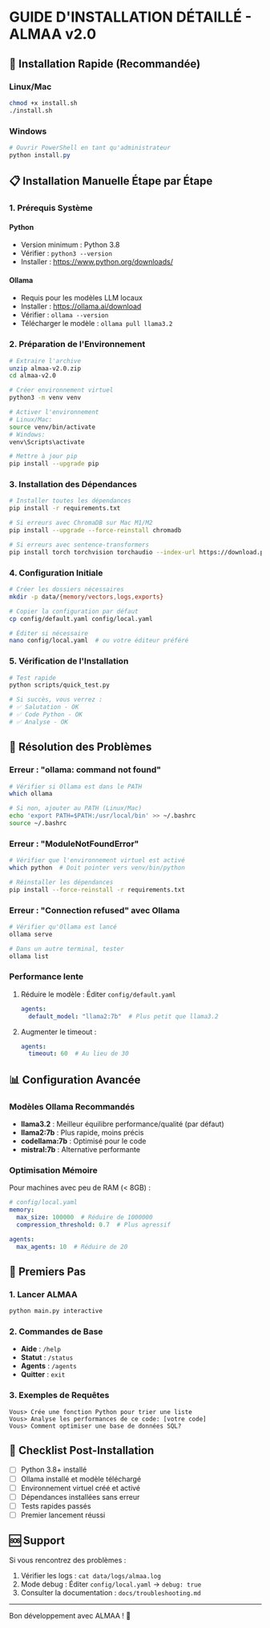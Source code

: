 # GUIDE D'INSTALLATION DÉTAILLÉ - ALMAA v2.0

## 🚀 Installation Rapide (Recommandée)

### Linux/Mac
```bash
chmod +x install.sh
./install.sh
```

### Windows
```powershell
# Ouvrir PowerShell en tant qu'administrateur
python install.py
```

## 📋 Installation Manuelle Étape par Étape

### 1. Prérequis Système

#### Python
- Version minimum : Python 3.8
- Vérifier : `python3 --version`
- Installer : https://www.python.org/downloads/

#### Ollama
- Requis pour les modèles LLM locaux
- Installer : https://ollama.ai/download
- Vérifier : `ollama --version`
- Télécharger le modèle : `ollama pull llama3.2`

### 2. Préparation de l'Environnement

```bash
# Extraire l'archive
unzip almaa-v2.0.zip
cd almaa-v2.0

# Créer environnement virtuel
python3 -m venv venv

# Activer l'environnement
# Linux/Mac:
source venv/bin/activate
# Windows:
venv\Scripts\activate

# Mettre à jour pip
pip install --upgrade pip
```

### 3. Installation des Dépendances

```bash
# Installer toutes les dépendances
pip install -r requirements.txt

# Si erreurs avec ChromaDB sur Mac M1/M2
pip install --upgrade --force-reinstall chromadb

# Si erreurs avec sentence-transformers
pip install torch torchvision torchaudio --index-url https://download.pytorch.org/whl/cpu
```

### 4. Configuration Initiale

```bash
# Créer les dossiers nécessaires
mkdir -p data/{memory/vectors,logs,exports}

# Copier la configuration par défaut
cp config/default.yaml config/local.yaml

# Éditer si nécessaire
nano config/local.yaml  # ou votre éditeur préféré
```

### 5. Vérification de l'Installation

```bash
# Test rapide
python scripts/quick_test.py

# Si succès, vous verrez :
# ✅ Salutation - OK
# ✅ Code Python - OK
# ✅ Analyse - OK
```

## 🔧 Résolution des Problèmes

### Erreur : "ollama: command not found"
```bash
# Vérifier si Ollama est dans le PATH
which ollama

# Si non, ajouter au PATH (Linux/Mac)
echo 'export PATH=$PATH:/usr/local/bin' >> ~/.bashrc
source ~/.bashrc
```

### Erreur : "ModuleNotFoundError"
```bash
# Vérifier que l'environnement virtuel est activé
which python  # Doit pointer vers venv/bin/python

# Réinstaller les dépendances
pip install --force-reinstall -r requirements.txt
```

### Erreur : "Connection refused" avec Ollama
```bash
# Vérifier qu'Ollama est lancé
ollama serve

# Dans un autre terminal, tester
ollama list
```

### Performance lente
1. Réduire le modèle : Éditer `config/default.yaml`
   ```yaml
   agents:
     default_model: "llama2:7b"  # Plus petit que llama3.2
   ```

2. Augmenter le timeout :
   ```yaml
   agents:
     timeout: 60  # Au lieu de 30
   ```

## 📊 Configuration Avancée

### Modèles Ollama Recommandés
- **llama3.2** : Meilleur équilibre performance/qualité (par défaut)
- **llama2:7b** : Plus rapide, moins précis
- **codellama:7b** : Optimisé pour le code
- **mistral:7b** : Alternative performante

### Optimisation Mémoire
Pour machines avec peu de RAM (< 8GB) :
```yaml
# config/local.yaml
memory:
  max_size: 100000  # Réduire de 1000000
  compression_threshold: 0.7  # Plus agressif

agents:
  max_agents: 10  # Réduire de 20
```

## 🚀 Premiers Pas

### 1. Lancer ALMAA
```bash
python main.py interactive
```

### 2. Commandes de Base
- **Aide** : `/help`
- **Statut** : `/status`
- **Agents** : `/agents`
- **Quitter** : `exit`

### 3. Exemples de Requêtes
```
Vous> Crée une fonction Python pour trier une liste
Vous> Analyse les performances de ce code: [votre code]
Vous> Comment optimiser une base de données SQL?
```

## 📝 Checklist Post-Installation

- [ ] Python 3.8+ installé
- [ ] Ollama installé et modèle téléchargé
- [ ] Environnement virtuel créé et activé
- [ ] Dépendances installées sans erreur
- [ ] Tests rapides passés
- [ ] Premier lancement réussi

## 🆘 Support

Si vous rencontrez des problèmes :
1. Vérifier les logs : `cat data/logs/almaa.log`
2. Mode debug : Éditer `config/local.yaml` → `debug: true`
3. Consulter la documentation : `docs/troubleshooting.md`

---

Bon développement avec ALMAA ! 🎉
